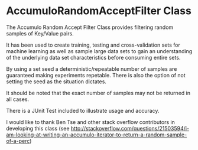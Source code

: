 AccumuloRandomAcceptFilter Class
================================

The Accumulo Random Accept Filter Class provides filtering random samples of Key/Value pairs.

It has been used to create training, testing and cross-validation sets for machine learning as well as sample large data sets to gain an understanding of the underlying data set characteristics before consuming entire sets.

By using a set seed a deterministic/repeatable number of samples are guaranteed making experiments repetable. There is also the option of not setting the seed as the situation dictates. 

It should be noted that the exact number of samples may not be returned in all cases.

There is a JUnit Test included to illustrate usage and accuracy.

I would like to thank Ben Tse and other stack overflow contributors in developing this class (see http://stackoverflow.com/questions/21503594/i-am-looking-at-writing-an-accumulo-iterator-to-return-a-random-sample-of-a-perc)
